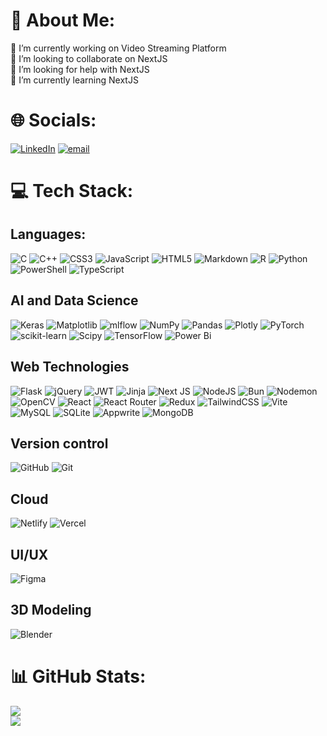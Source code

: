 # 💫 About Me:
🔭 I’m currently working on Video Streaming Platform<br>👯 I’m looking to collaborate on NextJS<br>🤝 I’m looking for help with NextJS<br>🌱 I’m currently learning NextJS


# 🌐 Socials:
[![LinkedIn](https://img.shields.io/badge/LinkedIn-%230077B5.svg?logo=linkedin&logoColor=white)](https://linkedin.com/in/shaikmohammadasrarahammad) [![email](https://img.shields.io/badge/Email-D14836?logo=gmail&logoColor=white)](mailto:asrarahammadshaik@gmail.com) 

# 💻 Tech Stack:
## Languages:
![C](https://img.shields.io/badge/c-%2300599C.svg?style=flat&logo=c&logoColor=white) 
![C++](https://img.shields.io/badge/c++-%2300599C.svg?style=flat&logo=c%2B%2B&logoColor=white) 
![CSS3](https://img.shields.io/badge/css3-%231572B6.svg?style=flat&logo=css3&logoColor=white) 
![JavaScript](https://img.shields.io/badge/javascript-%23323330.svg?style=flat&logo=javascript&logoColor=%23F7DF1E)
![HTML5](https://img.shields.io/badge/html5-%23E34F26.svg?style=flat&logo=html5&logoColor=white)
![Markdown](https://img.shields.io/badge/markdown-%23000000.svg?style=flat&logo=markdown&logoColor=white) 
![R](https://img.shields.io/badge/r-%23276DC3.svg?style=flat&logo=r&logoColor=white) 
![Python](https://img.shields.io/badge/python-3670A0?style=flat&logo=python&logoColor=ffdd54) 
![PowerShell](https://img.shields.io/badge/PowerShell-%235391FE.svg?style=flat&logo=powershell&logoColor=white) 
![TypeScript](https://img.shields.io/badge/typescript-%23007ACC.svg?style=flat&logo=typescript&logoColor=white) 

## AI and Data Science
![Keras](https://img.shields.io/badge/Keras-%23D00000.svg?style=flat&logo=Keras&logoColor=white) 
![Matplotlib](https://img.shields.io/badge/Matplotlib-%23ffffff.svg?style=flat&logo=Matplotlib&logoColor=black) 
![mlflow](https://img.shields.io/badge/mlflow-%23d9ead3.svg?style=flat&logo=numpy&logoColor=blue) 
![NumPy](https://img.shields.io/badge/numpy-%23013243.svg?style=flat&logo=numpy&logoColor=white) 
![Pandas](https://img.shields.io/badge/pandas-%23150458.svg?style=flat&logo=pandas&logoColor=white) 
![Plotly](https://img.shields.io/badge/Plotly-%233F4F75.svg?style=flat&logo=plotly&logoColor=white) 
![PyTorch](https://img.shields.io/badge/PyTorch-%23EE4C2C.svg?style=flat&logo=PyTorch&logoColor=white) 
![scikit-learn](https://img.shields.io/badge/scikit--learn-%23F7931E.svg?style=flat&logo=scikit-learn&logoColor=white)
![Scipy](https://img.shields.io/badge/SciPy-%230C55A5.svg?style=flat&logo=scipy&logoColor=%white) 
![TensorFlow](https://img.shields.io/badge/TensorFlow-%23FF6F00.svg?style=flat&logo=TensorFlow&logoColor=white)
![Power Bi](https://img.shields.io/badge/power_bi-F2C811?style=flat&logo=powerbi&logoColor=black)

## Web Technologies
![Flask](https://img.shields.io/badge/flask-%23000.svg?style=flat&logo=flask&logoColor=white) 
![jQuery](https://img.shields.io/badge/jquery-%230769AD.svg?style=flat&logo=jquery&logoColor=white) 
![JWT](https://img.shields.io/badge/JWT-black?style=flat&logo=JSON%20web%20tokens) 
![Jinja](https://img.shields.io/badge/jinja-white.svg?style=flat&logo=jinja&logoColor=black) 
![Next JS](https://img.shields.io/badge/Next-black?style=flat&logo=next.js&logoColor=white) 
![NodeJS](https://img.shields.io/badge/node.js-6DA55F?style=flat&logo=node.js&logoColor=white) 
![Bun](https://img.shields.io/badge/Bun-%23000000.svg?style=flat&logo=bun&logoColor=white)
![Nodemon](https://img.shields.io/badge/NODEMON-%23323330.svg?style=flat&logo=nodemon&logoColor=%BBDEAD) 
![OpenCV](https://img.shields.io/badge/opencv-%23white.svg?style=flat&logo=opencv&logoColor=white) 
![React](https://img.shields.io/badge/react-%2320232a.svg?style=flat&logo=react&logoColor=%2361DAFB) 
![React Router](https://img.shields.io/badge/React_Router-CA4245?style=flat&logo=react-router&logoColor=white) 
![Redux](https://img.shields.io/badge/redux-%23593d88.svg?style=flat&logo=redux&logoColor=white) 
![TailwindCSS](https://img.shields.io/badge/tailwindcss-%2338B2AC.svg?style=flat&logo=tailwind-css&logoColor=white) 
![Vite](https://img.shields.io/badge/vite-%23646CFF.svg?style=flat&logo=vite&logoColor=white) 
![MySQL](https://img.shields.io/badge/mysql-4479A1.svg?style=flat&logo=mysql&logoColor=white) 
![SQLite](https://img.shields.io/badge/sqlite-%2307405e.svg?style=flat&logo=sqlite&logoColor=white) 
![Appwrite](https://img.shields.io/badge/Appwrite-%23FD366E.svg?style=flat&logo=appwrite&logoColor=white) 
![MongoDB](https://img.shields.io/badge/MongoDB-%234ea94b.svg?style=flat&logo=mongodb&logoColor=white) 

## Version control
![GitHub](https://img.shields.io/badge/github-%23121011.svg?style=flat&logo=github&logoColor=white) 
![Git](https://img.shields.io/badge/git-%23F05033.svg?style=flat&logo=git&logoColor=white)

## Cloud
<!--
![AWS](https://img.shields.io/badge/AWS-%23FF9900.svg?style=flat&logo=amazon-aws&logoColor=white) 
![Google Cloud](https://img.shields.io/badge/GoogleCloud-%234285F4.svg?style=flat&logo=google-cloud&logoColor=white) 
![Heroku](https://img.shields.io/badge/heroku-%23430098.svg?style=flat&logo=heroku&logoColor=white) 
![DigitalOcean](https://img.shields.io/badge/DigitalOcean-%230167ff.svg?style=flat&logo=digitalOcean&logoColor=white) !-->
![Netlify](https://img.shields.io/badge/netlify-%23000000.svg?style=flat&logo=netlify&logoColor=#00C7B7) 
![Vercel](https://img.shields.io/badge/vercel-%23000000.svg?style=flat&logo=vercel&logoColor=white) 

## UI/UX
![Figma](https://img.shields.io/badge/figma-%23F24E1E.svg?style=flat&logo=figma&logoColor=white) 

## 3D Modeling
![Blender](https://img.shields.io/badge/blender-%23F5792A.svg?style=flat&logo=blender&logoColor=white) 


# 📊 GitHub Stats:
![](https://nirzak-streak-stats.vercel.app/?user=asrar-ahammad&theme=dark&hide_border=false)<br/>
![](https://github-readme-stats.vercel.app/api/top-langs/?username=asrar-ahammad&theme=dark&hide_border=false&include_all_commits=false&count_private=false&layout=compact)


